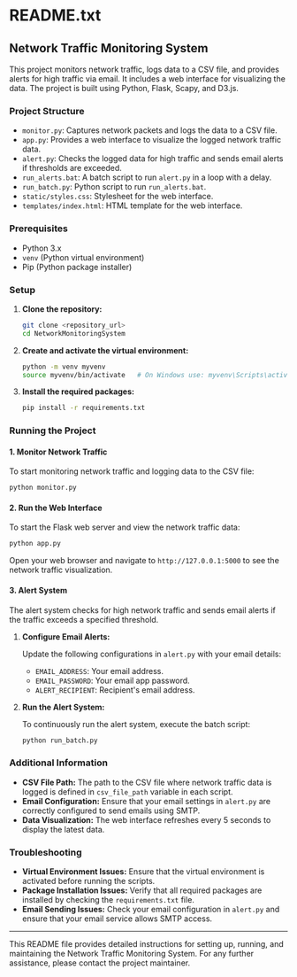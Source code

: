 # README.txt

## Network Traffic Monitoring System

This project monitors network traffic, logs data to a CSV file, and provides alerts for high traffic via email. It includes a web interface for visualizing the data. The project is built using Python, Flask, Scapy, and D3.js.

### Project Structure

- `monitor.py`: Captures network packets and logs the data to a CSV file.
- `app.py`: Provides a web interface to visualize the logged network traffic data.
- `alert.py`: Checks the logged data for high traffic and sends email alerts if thresholds are exceeded.
- `run_alerts.bat`: A batch script to run `alert.py` in a loop with a delay.
- `run_batch.py`: Python script to run `run_alerts.bat`.
- `static/styles.css`: Stylesheet for the web interface.
- `templates/index.html`: HTML template for the web interface.

### Prerequisites

- Python 3.x
- `venv` (Python virtual environment)
- Pip (Python package installer)

### Setup

1. **Clone the repository:**
   ```sh
   git clone <repository_url>
   cd NetworkMonitoringSystem
   ```

2. **Create and activate the virtual environment:**
   ```sh
   python -m venv myvenv
   source myvenv/bin/activate   # On Windows use: myvenv\Scripts\activate
   ```

3. **Install the required packages:**
   ```sh
   pip install -r requirements.txt
   ```

### Running the Project

#### 1. Monitor Network Traffic

To start monitoring network traffic and logging data to the CSV file:

```sh
python monitor.py
```

#### 2. Run the Web Interface

To start the Flask web server and view the network traffic data:

```sh
python app.py
```

Open your web browser and navigate to `http://127.0.0.1:5000` to see the network traffic visualization.

#### 3. Alert System

The alert system checks for high network traffic and sends email alerts if the traffic exceeds a specified threshold.

1. **Configure Email Alerts:**

   Update the following configurations in `alert.py` with your email details:
   - `EMAIL_ADDRESS`: Your email address.
   - `EMAIL_PASSWORD`: Your email app password.
   - `ALERT_RECIPIENT`: Recipient's email address.

2. **Run the Alert System:**

   To continuously run the alert system, execute the batch script:
   ```sh
   python run_batch.py
   ```

### Additional Information

- **CSV File Path:** The path to the CSV file where network traffic data is logged is defined in `csv_file_path` variable in each script.
- **Email Configuration:** Ensure that your email settings in `alert.py` are correctly configured to send emails using SMTP.
- **Data Visualization:** The web interface refreshes every 5 seconds to display the latest data.

### Troubleshooting

- **Virtual Environment Issues:** Ensure that the virtual environment is activated before running the scripts.
- **Package Installation Issues:** Verify that all required packages are installed by checking the `requirements.txt` file.
- **Email Sending Issues:** Check your email configuration in `alert.py` and ensure that your email service allows SMTP access.


---

This README file provides detailed instructions for setting up, running, and maintaining the Network Traffic Monitoring System. For any further assistance, please contact the project maintainer.